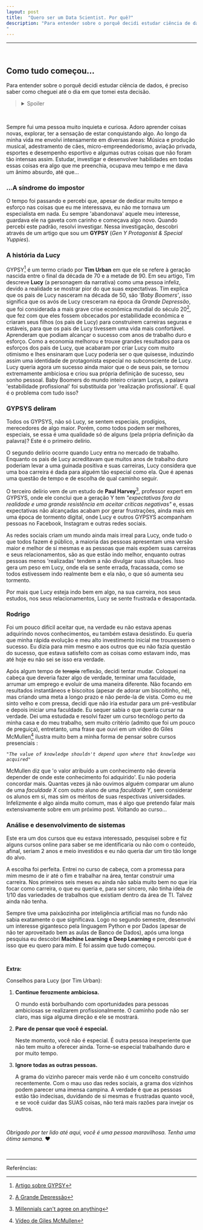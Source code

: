 ```yaml
---
layout: post
title:  "Quero ser um Data Scientist. Por quê?"
description: "Para entender sobre o porquê decidi estudar ciência de dados, é preciso saber como cheguei até o dia em que tomei esta decisão(...)
"
---
```



___

<br>

## Como tudo começou...


Para entender sobre o porquê decidi estudar ciência de dados, é preciso saber como cheguei até o dia em que tomei esta decisão.


> <details><summary>Spoiler</summary><b style="color:black">Textão</b></details>

<br>


Sempre fui uma pessoa muito inquieta e curiosa. Adoro aprender coisas novas, explorar, ter a sensação de estar conquistando algo. Ao longo da minha vida me envolvi intensamente em diversas áreas: Música e produção musical, adestramento de cães, micro-empreendedorismo, aviação privada, esportes e desempenho esportivo e algumas outras coisas que não foram tão intensas assim.
Estudar, investigar e desenvolver habilidades em todas essas coisas era algo que me preenchia, ocupava meu tempo e me dava um ânimo absurdo, até que...

### ...A síndrome do impostor

O tempo foi passando e percebi que, apesar de dedicar muito tempo e esforço nas coisas que eu me interessava, eu não me tornava um especialista em nada. Eu sempre 'abandonava' aquele meu interesse, guardava ele na gaveta com carinho e começava algo novo. Quando percebi este padrão, resolvi investigar. Nessa investigação, descobri através de um artigo que sou um **GYPSY** (*Gen Y Protagonist & Special Yuppies*).


### A história da Lucy

GYPSY[^1] é um termo criado por **Tim Urban** em que ele se refere à geração nascida entre o final da década de 70 e a metade de 90. Em seu artigo, Tim descreve **Lucy** (a personagem da narrativa) como uma pessoa infeliz, devido a realidade se mostrar pior do que suas expectativas.
Tim explica que os pais de Lucy nasceram na década de 50, são *'Baby Boomers'*, isso significa que os avós de Lucy cresceram na época da *Grande Depressão*, que foi considerada a mais grave crise econômica mundial do século 20[^2], que fez com que eles fossem obcecados por estabilidade econômica e criaram seus filhos (os pais de Lucy) para construírem carreiras seguras e estáveis, para que os pais de Lucy tivessem uma vida mais confortável. Aprenderam que podiam alcançar o sucesso com anos de trabalho duro e esforço.
Como a economia melhorou e trouxe grandes resultados para os esforços dos pais de Lucy, que acabaram por criar Lucy com muito otimismo e lhes ensinaram que Lucy poderia ser o que quisesse, induzindo assim uma identidade de protagonista especial no subconsciente de Lucy.
Lucy queria agora um sucesso ainda maior que o de seus pais, se tornou extremamente ambiciosa e criou sua própria definição de sucesso, seu sonho pessoal. Baby Boomers do mundo inteiro criaram Lucys, a palavra 'estabilidade profissional' foi substituída por 'realização profissional'. E qual é o problema com tudo isso?

### GYPSYS deliram

Todos os GYPSYS, não só Lucy, se sentem especiais, prodígios, merecedores de algo maior. Porém, como todos podem ser melhores, especiais, se essa é uma qualidade só de alguns (pela própria definição da palavra)? Este é o primeiro delírio.


O segundo delírio ocorre quando Lucy entra no mercado de trabalho. Enquanto os pais de Lucy acreditavam que muitos anos de trabalho duro poderiam levar a uma guinada positiva e suas carreiras, Lucy considera que uma boa carreira é dada para alguém tão especial como ela. Que é apenas uma questão de tempo e de escolha de qual caminho seguir.


O terceiro delírio vem de um estudo de **Paul Harvey**[^3], professor expert em GYPSYS, onde ele conclui que a geração Y tem *"expectativas fora da realidade e uma grande resistência em aceitar críticas negativas"* e, essas expectativas não alcançadas acabam por gerar frustrações, ainda mais em uma época de tormento digital, onde Lucy e outros GYPSYS acompanham pessoas no Facebook, Instagram e outras redes sociais.


As redes sociais criam um mundo ainda mais irreal para Lucy, onde tudo o que todos fazem é público, a maioria das pessoas apresentam uma versão maior e melhor de si mesmas e as pessoas que mais expõem suas carreiras e seus relacionamentos, são as que estão indo melhor, enquanto outras pessoas menos 'realizadas' tendem a não divulgar suas situações. Isso gera um peso em Lucy, onde ela se sente errada, fracassada, como se todos estivessem indo realmente bem e ela não, o que só aumenta seu tormento.


Por mais que Lucy esteja indo bem em algo, na sua carreira, nos seus estudos, nos seus relacionamentos, Lucy se sente frustrada e desapontada.


### Rodrigo


Foi um pouco difícil aceitar que, na verdade eu não estava apenas adquirindo novos conhecimentos, eu também estava desistindo. Eu queria que minha rápida evolução e meu alto investimento inicial me trouxessem o sucesso. Eu dizia para mim mesmo e aos outros que eu não fazia questão do sucesso, que estava satisfeito com as coisas como estavam indo, mas até hoje eu não sei se isso era verdade.


Após algum tempo de ~~terapia~~ reflexão, decidi tentar mudar. Coloquei na cabeça que deveria fazer algo de verdade, terminar uma faculdade, arrumar um emprego e evoluir de uma maneira diferente. Não focando em resultados instantâneos e biscoitos (apesar de adorar um biscoitinho, né), mas criando uma meta a longo prazo e não perde-la de vista. Como eu me sinto velho e com pressa, decidi que não iria estudar para um pré-vestibular e depois iniciar uma faculdade. Eu sequer sabia o que queria cursar na verdade. Dei uma estudada e resolvi fazer um curso tecnólogo perto da minha casa e do meu trabalho, sem muito critério (admito que foi um pouco de preguiça), entretanto, uma frase que ouvi em um vídeo do Giles McMullen[^4] ilustra muito bem a minha forma de pensar sobre cursos presenciais : 


<i>``"The value of knowledge shouldn't depend upon where that knowledge was acquired"``</i>


McMullen diz que 'o valor atribuído a um conhecimento não deveria depender de onde este conhecimento foi adquirido'. Eu não poderia concordar mais. Quantas vezes já não ouvimos alguém comparar um aluno de uma *faculdade X* com outro aluno de uma *faculdade Y*, sem considerar os alunos em si, mas sim os méritos de suas respectivas universidades. Infelizmente é algo ainda muito comum, mas é algo que pretendo falar mais extensivamente sobre em um próximo post. Voltando ao curso...

### Análise e desenvolvimento de sistemas


Este era um dos cursos que eu estava interessado, pesquisei sobre e fiz alguns cursos online para saber se me identificaria ou não com o conteúdo, afinal, seriam 2 anos e meio investidos e eu não queria dar um tiro tão longe do alvo.


A escolha foi perfeita. Entrei no curso de cabeça, com a promessa para mim mesmo de ir até o fim e trabalhar na área, tentar construir uma carreira. Nos primeiros seis meses eu ainda não sabia muito bem no que iria focar como carreira, o que eu queria e, para ser sincero, não tinha ideia de 1/10 das variedades de trabalhos que existiam dentro da área de TI. Talvez ainda não tenha.


Sempre tive uma paixãozinha por inteligência artificial mas no fundo não sabia exatamente o que significava. Logo no segundo semestre, desenvolvi um interesse gigantesco pela linguagem Python e por Dados (apesar de não ter aproveitado bem as aulas de Banco de Dados), após uma longa pesquisa eu descobri **Machine Learning e Deep Learning** e percebi que é isso que eu quero para mim. E foi assim que tudo começou.

<br>

**Extra:**


Conselhos para Lucy (por Tim Urban):

1. **Continue ferozmente ambiciosa.**

    O mundo está borbulhando com oportunidades para pessoas ambiciosas se realizarem profissionalmente.
    O caminho pode não ser claro, mas siga alguma direção e ele se mostrará.


2. **Pare de pensar que você é especial.**

    Neste momento, você não é especial. É outra pessoa inexperiente que não tem muito a oferecer ainda. Torne-se especial trabalhando duro e por muito tempo.


3. **Ignore todas as outras pessoas.**

    A grama do vizinho parecer mais verde não é um conceito construído recentemente. Com o mau uso das redes sociais, a grama dos vizinhos podem parecer uma imensa campina. A verdade é que as pessoas estão tão indecisas, duvidando de si mesmas e frustradas quanto você, e se você cuidar das SUAS coisas, não terá mais razões para invejar os outros.


<br>


*Obrigado por ter lido até aqui, você é uma pessoa maravilhosa. Tenha uma ótima semana.* :heart:


<br>


___
Referências:

[^1]: [Artigo sobre GYPSY](https://waitbutwhy.com/2013/09/why-generation-y-yuppies-are-unhappy.html "WaitButWhy")
[^2]: [A Grande Depressão](https://en.wikipedia.org/wiki/Great_Depression "Wikipedia")
[^3]: [Millennials can't agree on anything](https://www.startribune.com/millennials-can-t-agree-on-anything/238005241/ "StarTribune")
[^4]: [Vídeo de Giles McMullen](https://www.youtube.com/watch?v=eTxyviU0Ddo "Python Programmer")
